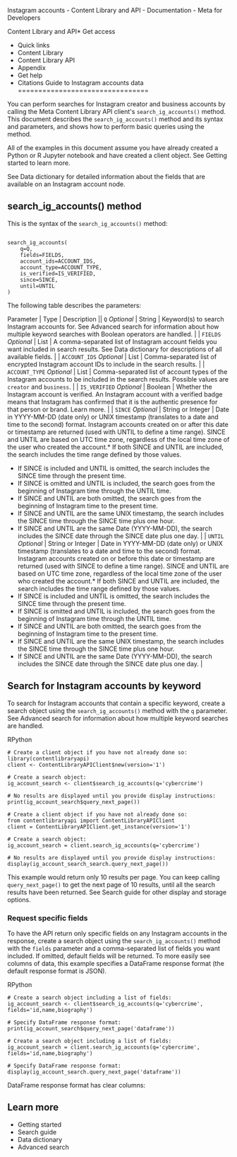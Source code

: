 
Instagram accounts - Content Library and API - Documentation - Meta for Developers










Content Library and API* Get access
* Quick links
* Content Library
* Content Library API
* Appendix
* Get help
* Citations
Guide to Instagram accounts data
================================


You can perform searches for Instagram creator and business accounts by calling the Meta Content Library API client's `search_ig_accounts()` method. This document describes the `search_ig_accounts()` method and its syntax and parameters, and shows how to perform basic queries using the method.


All of the examples in this document assume you have already created a Python or R Jupyter notebook and have created a client object. See Getting started to learn more.


See Data dictionary for detailed information about the fields that are available on an Instagram account node.


search\_ig\_accounts() method
-----------------------------


This is the syntax of the `search_ig_accounts()` method:



```

search_ig_accounts(
    q=Q,
    fields=FIELDS,
    account_ids=ACCOUNT_IDS,
    account_type=ACCOUNT_TYPE,
    is_verified=IS_VERIFIED,
    since=SINCE,
    until=UNTIL      
)
```
The following table describes the parameters:




 
 Parameter
  | 
 Type
  | 
 Description
  || `Q`
*Optional* | String | Keyword(s) to search Instagram accounts for. See Advanced search for information about how multiple keyword searches with Boolean operators are handled. |
| `FIELDS`
*Optional* | List | A comma-separated list of Instagram account fields you want included in search results. See Data dictionary for descriptions of all available fields. |
| `ACCOUNT_IDS`
*Optional* | List | Comma-separated list of encrypted Instagram account IDs to include in the search results. |
| `ACCOUNT_TYPE`
*Optional* | List | Comma-separated list of account types of the Instagram accounts to be included in the search results. Possible values are `creator` and `business`. |
| `IS_VERIFIED`
*Optional* | Boolean | Whether the Instagram account is verified. An Instagram account with a verified badge means that Instagram has confirmed that it is the authentic presence for that person or brand. Learn more. |
| `SINCE`
*Optional* | String or Integer | Date in YYYY-MM-DD (date only) or UNIX timestamp (translates to a date and time to the second) format. Instagram accounts created on or after this date or timestamp are returned (used with UNTIL to define a time range). SINCE and UNTIL are based on UTC time zone, regardless of the local time zone of the user who created the account.* If both SINCE and UNTIL are included, the search includes the time range defined by those values.
* If SINCE is included and UNTIL is omitted, the search includes the SINCE time through the present time.
* If SINCE is omitted and UNTIL is included, the search goes from the beginning of Instagram time through the UNTIL time.
* If SINCE and UNTIL are both omitted, the search goes from the beginning of Instagram time to the present time.
* If SINCE and UNTIL are the same UNIX timestamp, the search includes the SINCE time through the SINCE time plus one hour.
* If SINCE and UNTIL are the same Date (YYYY-MM-DD), the search includes the SINCE date through the SINCE date plus one day.
 |
| `UNTIL`
*Optional* | String or Integer | Date in YYYY-MM-DD (date only) or UNIX timestamp (translates to a date and time to the second) format. Instagram accounts created on or before this date or timestamp are returned (used with SINCE to define a time range). SINCE and UNTIL are based on UTC time zone, regardless of the local time zone of the user who created the account.* If both SINCE and UNTIL are included, the search includes the time range defined by those values.
* If SINCE is included and UNTIL is omitted, the search includes the SINCE time through the present time.
* If SINCE is omitted and UNTIL is included, the search goes from the beginning of Instagram time through the UNTIL time.
* If SINCE and UNTIL are both omitted, the search goes from the beginning of Instagram time to the present time.
* If SINCE and UNTIL are the same UNIX timestamp, the search includes the SINCE time through the SINCE time plus one hour.
* If SINCE and UNTIL are the same Date (YYYY-MM-DD), the search includes the SINCE date through the SINCE date plus one day.
 |

Search for Instagram accounts by keyword
----------------------------------------


To search for Instagram accounts that contain a specific keyword, create a search object using the `search_ig_accounts()` method with the `q` parameter. See Advanced search for information about how multiple keyword searches are handled.


RPython
```
# Create a client object if you have not already done so:
library(contentlibraryapi)
client <- ContentLibraryAPIClient$new(version='1')
        
# Create a search object:
ig_account_search <- client$search_ig_accounts(q='cybercrime')        

# No results are displayed until you provide display instructions:        
print(ig_account_search$query_next_page())
```

```
# Create a client object if you have not already done so:
from contentlibraryapi import ContentLibraryAPIClient
client = ContentLibraryAPIClient.get_instance(version='1')

# Create a search object:
ig_account_search = client.search_ig_accounts(q='cybercrime')
        
# No results are displayed until you provide display instructions:
display(ig_account_search_search.query_next_page())
```
This example would return only 10 results per page. You can keep calling `query_next_page()` to get the next page of 10 results, until all the search results have been returned. See Search guide for other display and storage options.


### Request specific fields


To have the API return only specific fields on any Instagram accounts in the response, create a search object using the `search_ig_accounts()` method with the `fields` parameter and a comma-separated list of fields you want included. If omitted, default fields will be returned. To more easily see columns of data, this example specifies a DataFrame response format (the default response format is JSON).


RPython
```
# Create a search object including a list of fields:
ig_account_search <- client$search_ig_accounts(q='cybercrime', fields='id,name,biography')        

# Specify DataFrame response format:       
print(ig_account_search$query_next_page('dataframe'))
```

```
# Create a search object including a list of fields:
ig_account_search = client.search_ig_accounts(q='cybercrime', fields='id,name,biography')

# Specify DataFrame response format:        
display(ig_account_search.query_next_page('dataframe'))
```
DataFrame response format has clear columns:


Learn more
----------


* Getting started
* Search guide
* Data dictionary
* Advanced search


































 
